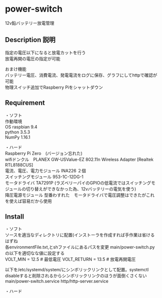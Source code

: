 # power-switch

12v鉛バッテリー放電管理

## Description 説明
指定の電圧以下になると放電カットを行う  
放電再開の電圧の指定が可能

おまけ機能  
バッテリー電圧、消費電流、発電電流をログに保存、グラフにしてhttpで確認が可能  
物理スイッチ追加でRaspberry Piをシャットダウン  

## Requirement
・ソフト  
作動環境  
OS raspbian 9.4  
python 3.5.3  
NumPy 1.16.1  

・ハード  
Raspberry Pi Zero　(バージョン忘れた)  
wifiドンクル　PLANEX GW-USValue-EZ 802.11n Wireless Adapter [Realtek RTL8188CUS]  
電流、電圧、電力モジュール INA226 ２個  
スイッチングモジュール 953-1C-12DG-1  
モータドライバ TA7291P (ラズベリーパイのGPIOの低電流ではスイッチングモジュールの切り替えができなかった為、12vバッテリーの電気を使う)  
降圧電源モジュール 型番わすれた　モータドライバで電圧調整はできたがこれを使えば容易だから使用  

## Install
・ソフト  
ソースを適当なディレクトリに配置(インストーラを作成すれば手作業は省けるはずね  
各environmentFile.txt,とshファイルにあるパスを変更
main/power-switch.pyの以下を適切なな値に設定する  
 VOLT_MIN = 12.5     # 最低電圧
 VOLT_RETURN = 13.5  # 放電再開電圧

以下を/etc/systemd/system/にシンボリックリンクとして配置。systemctl disableすると削除されるからシンボリックリンクのほうが面倒くさくない  
 main/power-switch.service 
 http/http-server.service
 


・ハード

